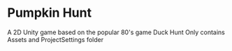 # Pumpkin Hunt
 A 2D Unity game based on the popular 80's game Duck Hunt
Only contains Assets and ProjectSettings folder
